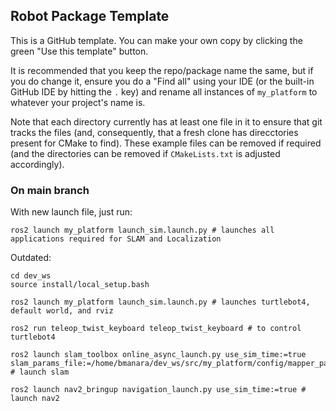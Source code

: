 ## Robot Package Template

This is a GitHub template. You can make your own copy by clicking the green "Use this template" button.

It is recommended that you keep the repo/package name the same, but if you do change it, ensure you do a "Find all" using your IDE (or the built-in GitHub IDE by hitting the `.` key) and rename all instances of `my_platform` to whatever your project's name is.

Note that each directory currently has at least one file in it to ensure that git tracks the files (and, consequently, that a fresh clone has direcctories present for CMake to find). These example files can be removed if required (and the directories can be removed if `CMakeLists.txt` is adjusted accordingly).


### On main branch
With new launch file, just run:
```
ros2 launch my_platform launch_sim.launch.py # launches all applications required for SLAM and Localization
```
Outdated:
```
cd dev_ws
source install/local_setup.bash

ros2 launch my_platform launch_sim.launch.py # launches turtlebot4, default world, and rviz

ros2 run teleop_twist_keyboard teleop_twist_keyboard # to control turtlebot4

ros2 launch slam_toolbox online_async_launch.py use_sim_time:=true slam_params_file:=/home/bmanara/dev_ws/src/my_platform/config/mapper_params_online_async.yaml # launch slam

ros2 launch nav2_bringup navigation_launch.py use_sim_time:=true # launch nav2
```
